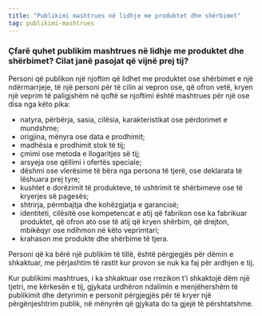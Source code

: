```yaml
---
title: "Publikimi mashtrues në lidhje me produktet dhe shërbimet"
tag: publikimi-mashtrues
---
```


### Çfarë quhet publikim mashtrues në lidhje me produktet dhe shërbimet? Cilat janë pasojat që vijnë prej tij?
Personi që publikon një njoftim që lidhet me produktet ose shërbimet e një ndërmarrjeje, të një personi për të cilin ai vepron ose, që ofron vetë, kryen një veprim të paligjshëm në qoftë se njoftimi është mashtrues për një ose disa nga këto pika:

* natyra, përbërja, sasia, cilësia, karakteristikat ose përdorimet e mundshme;
* origjina, mënyra ose data e prodhimit;
* madhësia e prodhimit stok të tij;
* çmimi ose metoda e llogaritjes së tij;
* arsyeja ose qëllimi i ofertës speciale;
* dëshmi ose vlerësime të bëra nga persona të tjerë, ose deklarata të lëshuara prej tyre;
* kushtet e dorëzimit të produkteve, të ushtrimit të shërbimeve ose të kryerjes së pagesës;
* shtrirja, përmbajtja dhe kohëzgjatja e garancisë;
* identiteti, cilësitë ose kompetencat e atij që fabrikon ose ka fabrikuar produktet, që ofron ato ose të atij që kryen shërbim, që drejton, mbikëqyr ose ndihmon në këto veprimtari;
* krahason me produkte dhe shërbime të tjera.

Personi që ka bërë një publikim të tillë, është përgjegjës për dëmin e shkaktuar, me përjashtim të rastit kur provon se nuk ka faj për ardhjen e tij.

Kur publikimi mashtrues, i ka shkaktuar ose rrezikon t’i shkaktojë dëm një tjetri, me kërkesën e tij, gjykata urdhëron ndalimin e menjëhershëm të publikimit dhe detyrimin e personit përgjegjës për të kryer një përgënjeshtrim publik, në mënyrën që gjykata do ta gjejë të përshtatshme.
